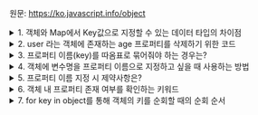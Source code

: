 원문: https://ko.javascript.info/object

<details>
  <summary>1. 객체와 Map에서 Key값으로 지정할 수 있는 데이터 타입의 차이점</summary>
  객체: 문자열, 심볼만 지정 가능
  
  Map: 모든 데이터 타입 지정 가능
</details>

<details>
  <summary>2. user 라는 객체에 존재하는 age 프로퍼티를 삭제하기 위한 코드</summary>
  delete user.age
</details>

<details>
  <summary>3. 프로퍼티 이름(key)를 따옴표로 묶어줘야 하는 경우는?</summary>
  공백으로 구분된 복수의 단어로 프로퍼티 이름을 작성한 경우
</details>

<details>
  <summary>4. 객체에 변수명을 프로퍼티 이름으로 지정하고 싶을 때 사용하는 방법</summary>
  프로퍼티 이름을 대괄호로 감싸준다.
  
  ``let bag = {
    [fruit]: 5,
  };``
</details>

<details>
  <summary>5. 프로퍼티 이름 지정 시 제약사항은?</summary>
  별도 제약사항이 없다. 하지만 __proto__는 특별히 동작한다.

  for, let, return과 같은 예약어도 사용할 수 있다. 이는 모두 문자열로 변경되어 지정된다.
</details>

<details>
  <summary>6. 객체 내 프로퍼티 존재 여부를 확인하는 키워드</summary>
  in

  "key" in object
</details>

<details>
  <summary>7. for key in object를 통해 객체의 키를 순회할 때의 순회 순서</summary>
  정수 프로퍼티: 오름차순 정렬하여 순회

  그 외 프로퍼티: 객체에 추가한 순서로 순회

  ** 정수 프로퍼티란?

  문자열을 정수형으로 변경 했을 때 변형이 없는 문자열. +49, 1.2 등은 정수 프로퍼티가 아님

  "+49" <-> 49

  "1.2" <-> 1
</details>



